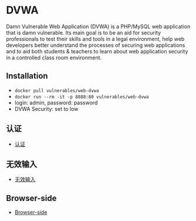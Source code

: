 # DVWA

Damn Vulnerable Web Application (DVWA) is a PHP/MySQL web application that is damn vulnerable. Its main goal is to be an aid for security professionals to test their skills and tools in a legal environment, help web developers better understand the processes of securing web applications and to aid both students & teachers to learn about web application security in a controlled class room environment.

## Installation
- `docker pull vulnerables/web-dvwa`
- `docker run --rm -it -p 8888:80 vulnerables/web-dvwa`
- login: admin, password: password
- DVWA Security: set to low

## 认证

- [认证](authentication.md)

## 无效输入

- [无效输入](invalide-input.md)

## Browser-side

- [Browser-side](browser-side.md)

